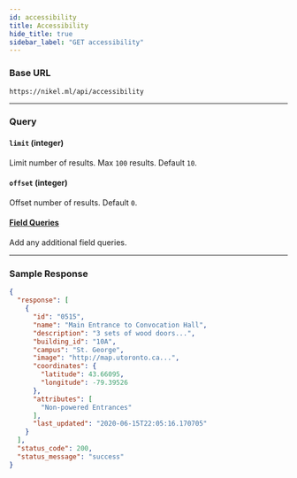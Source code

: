 ```yaml
---
id: accessibility
title: Accessibility
hide_title: true
sidebar_label: "GET accessibility"
---
```


### Base URL

```
https://nikel.ml/api/accessibility
```

---

### Query

#### `limit` (integer)

Limit number of results. Max `100` results. Default `10`.

#### `offset` (integer)

Offset number of results. Default `0`.

#### [Field Queries](query_guide)

Add any additional field queries.

---

### Sample Response

```json title="https://nikel.ml/api/accessibility?limit=1&name=main entrance"
{
  "response": [
    {
      "id": "0515",
      "name": "Main Entrance to Convocation Hall",
      "description": "3 sets of wood doors...",
      "building_id": "10A",
      "campus": "St. George",
      "image": "http://map.utoronto.ca...",
      "coordinates": {
        "latitude": 43.66095,
        "longitude": -79.39526
      },
      "attributes": [
        "Non-powered Entrances"
      ],
      "last_updated": "2020-06-15T22:05:16.170705"
    }
  ],
  "status_code": 200,
  "status_message": "success"
}
```